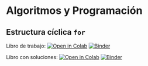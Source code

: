 # Algoritmos y Programación
## Estructura cíclica `for`

Libro de trabajo: 
[![Open in Colab](https://colab.research.google.com/assets/colab-badge.svg)](https://colab.research.google.com/github/jzaldivar/Ciclo-for/blob/main/Ciclo-for.ipynb)
[![Binder](https://mybinder.org/badge_logo.svg)](https://mybinder.org/v2/gh/jzaldivar/Ciclo-for/HEAD?filepath=Ciclo-for.ipynb)


Libro con soluciones: 
[![Open in Colab](https://colab.research.google.com/assets/colab-badge.svg)](https://colab.research.google.com/github/jzaldivar/Ciclo-for/)
[![Binder](https://mybinder.org/badge_logo.svg)](https://mybinder.org/v2/gh/jzaldivar/Ciclo-for/HEAD)
